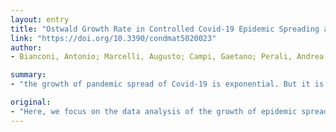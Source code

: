 ```yaml
---
layout: entry
title: "Ostwald Growth Rate in Controlled Covid-19 Epidemic Spreading as in Arrested Growth in Quantum Complex Matter"
link: "https://doi.org/10.3390/condmat5020023"
author:
- Bianconi, Antonio; Marcelli, Augusto; Campi, Gaetano; Perali, Andrea

summary:
- "the growth of pandemic spread of Covid-19 is exponential. But it is not known how to quantify the success of different containment policies. The results show that a policy based on joint confinement, targeted tests, and tracking positive cases is the most rapid Pandemic containment policy. We found values of 9, 5, and 31 for the success s factor for China, South Korea, and Italy, respectively."

original:
- "Here, we focus on the data analysis of the growth of epidemic spread of Covid-19 in countries where different policies of containment were activated. It is known that the growth of pandemic spread at its threshold is exponential, but it is not known how to quantify the success of different containment policies. We identify that a successful approach gives an arrested phase regime following the Ostwald growth, where, over the course of time, one phase transforms into another metastable phase with a similar free energy as observed in oxygen interstitial diffusion in quantum complex matter and in crystallization of proteins. We introduce the s factor which provides a quantitative measure of the efficiency and speed of the adopted containment policy, which is very helpful not only to monitor the Covid-19 pandemic spread but also for other countries to choose the best containment policy. The results show that a policy based on joint confinement, targeted tests, and tracking positive cases is the most rapid pandemic containment policy; in fact, we found values of 9, 5, and 31 for the success s factor for China, South Korea, and Italy, respectively, where the lowest s factor indicates the best containment policy."
---
```


